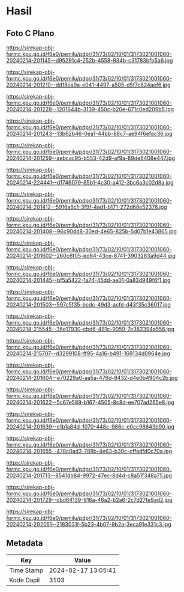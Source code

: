 # Hasil

## Foto C Plano

https://sirekap-obj-formc.kpu.go.id/f6e0/pemilu/pdpr/31/73/02/10/01/3173021001060-20240214-201145--d95291c4-252b-4558-934b-c31783bfb5a6.jpg

https://sirekap-obj-formc.kpu.go.id/f6e0/pemilu/pdpr/31/73/02/10/01/3173021001060-20240214-201210--dd18ea9a-e041-4497-a505-d5f7c824aef6.jpg

https://sirekap-obj-formc.kpu.go.id/f6e0/pemilu/pdpr/31/73/02/10/01/3173021001060-20240214-201228--1201644b-3139-450c-b20e-671c0ed209b5.jpg

https://sirekap-obj-formc.kpu.go.id/f6e0/pemilu/pdpr/31/73/02/10/01/3173021001060-20240214-201243--13b62b46-0ea1-44bb-88c7-ae94f6efac36.jpg

https://sirekap-obj-formc.kpu.go.id/f6e0/pemilu/pdpr/31/73/02/10/01/3173021001060-20240214-201259--aebcac95-b553-42d9-af9a-89de6408e447.jpg

https://sirekap-obj-formc.kpu.go.id/f6e0/pemilu/pdpr/31/73/02/10/01/3173021001060-20240214-224441--d1746079-85b1-4c30-a412-3bc6a3c02d8a.jpg

https://sirekap-obj-formc.kpu.go.id/f6e0/pemilu/pdpr/31/73/02/10/01/3173021001060-20240214-201412--5916a6c1-3f9f-4ad1-b171-272d68e52376.jpg

https://sirekap-obj-formc.kpu.go.id/f6e0/pemilu/pdpr/31/73/02/10/01/3173021001060-20240214-201408--96c90dd8-30ed-4e65-825b-5d07b1e43865.jpg

https://sirekap-obj-formc.kpu.go.id/f6e0/pemilu/pdpr/31/73/02/10/01/3173021001060-20240214-201602--260c6f05-ed64-43ce-8741-3903283a9d44.jpg

https://sirekap-obj-formc.kpu.go.id/f6e0/pemilu/pdpr/31/73/02/10/01/3173021001060-20240214-201445--bf5a5422-1a74-45dd-ae01-0a83d949f6f1.jpg

https://sirekap-obj-formc.kpu.go.id/f6e0/pemilu/pdpr/31/73/02/10/01/3173021001060-20240214-201503--597c5f35-bcdc-49d3-acfd-d43f35c36017.jpg

https://sirekap-obj-formc.kpu.go.id/f6e0/pemilu/pdpr/31/73/02/10/01/3173021001060-20240214-215545--36e17930-cbd6-481c-9059-7e382394a556.jpg

https://sirekap-obj-formc.kpu.go.id/f6e0/pemilu/pdpr/31/73/02/10/01/3173021001060-20240214-215707--d3299108-ff95-4a16-b491-169134d0964e.jpg

https://sirekap-obj-formc.kpu.go.id/f6e0/pemilu/pdpr/31/73/02/10/01/3173021001060-20240214-201604--e70229a0-aa5a-476d-8432-d4e0b4904c2b.jpg

https://sirekap-obj-formc.kpu.go.id/f6e0/pemilu/pdpr/31/73/02/10/01/3173021001060-20240214-201622--5c67e589-b167-4505-8c8d-ee707ad265e8.jpg

https://sirekap-obj-formc.kpu.go.id/f6e0/pemilu/pdpr/31/73/02/10/01/3173021001060-20240214-201639--e1b1a84d-1070-448c-986c-e0cc98643b90.jpg

https://sirekap-obj-formc.kpu.go.id/f6e0/pemilu/pdpr/31/73/02/10/01/3173021001060-20240214-201655--478c0ad3-788b-4e63-b30c-cffadfd0c70a.jpg

https://sirekap-obj-formc.kpu.go.id/f6e0/pemilu/pdpr/31/73/02/10/01/3173021001060-20240214-201713--8541db84-9972-47ec-8d4d-c8a51f348a75.jpg

https://sirekap-obj-formc.kpu.go.id/f6e0/pemilu/pdpr/31/73/02/10/01/3173021001060-20240214-201729--cbd64139-916a-46a2-b2a6-2c7d27fe9ad2.jpg

https://sirekap-obj-formc.kpu.go.id/f6e0/pemilu/pdpr/31/73/02/10/01/3173021001060-20240214-202051--2183031f-5b23-4b07-9b2a-3eca91e331c3.jpg


## Metadata

| Key        | Value               |
| ---------- | ------------------- |
| Time Stamp | 2024-02-17 13:05:41 |
| Kode Dapil | 3103                |



